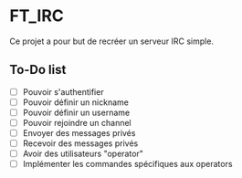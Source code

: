 # FT_IRC

Ce projet a pour but de recréer un serveur IRC simple.

## To-Do list

 - [ ] Pouvoir s'authentifier
 - [ ] Pouvoir définir un nickname
 - [ ] Pouvoir définir un username
 - [ ] Pouvoir rejoindre un channel
 - [ ] Envoyer des messages privés
 - [ ] Recevoir des messages privés
 - [ ] Avoir des utilisateurs "operator"
 - [ ] Implémenter les commandes spécifiques aux operators
